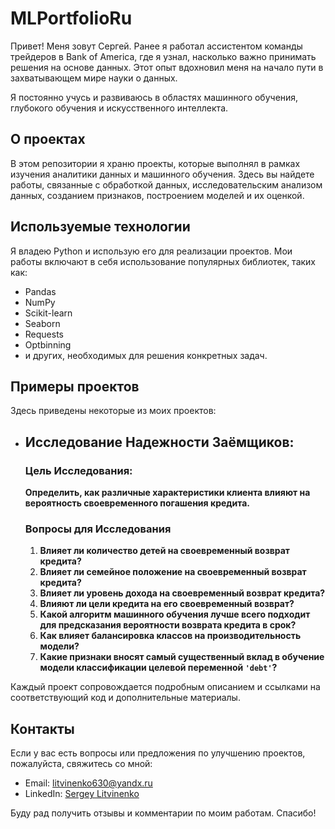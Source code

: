 # MLPortfolioRu

Привет! Меня зовут Сергей. Ранее я работал ассистентом команды трейдеров в Bank of America, где я узнал, насколько важно принимать решения на основе данных. Этот опыт вдохновил меня на начало пути в захватывающем мире науки о данных.

Я постоянно учусь и развиваюсь в областях машинного обучения, глубокого обучения и искусственного интеллекта.

## О проектах

В этом репозитории я храню проекты, которые выполнял в рамках изучения аналитики данных и машинного обучения. Здесь вы найдете работы, связанные с обработкой данных, исследовательским анализом данных, созданием признаков, построением моделей и их оценкой.

## Используемые технологии

Я владею Python и использую его для реализации проектов. Мои работы включают в себя использование популярных библиотек, таких как:
- Pandas
- NumPy
- Scikit-learn
- Seaborn
- Requests
- Optbinning
- и других, необходимых для решения конкретных задач.

## Примеры проектов

Здесь приведены некоторые из моих проектов:

- ## **Исследование Надежности Заёмщиков**:

  ### **Цель Исследования:**
  
  **Определить, как различные характеристики клиента влияют на вероятность своевременного погашения кредита.**
  
  ### **Вопросы для Исследования**
  
  1. **Влияет ли количество детей на своевременный возврат кредита?**
  2. **Влияет ли семейное положение на своевременный возврат кредита?**
  3. **Влияет ли уровень дохода на своевременный возврат кредита?**
  4. **Влияют ли цели кредита на его своевременный возврат?**
  5. **Какой алгоритм машинного обучения лучше всего подходит для предсказания вероятности возврата кредита в срок?**
  6. **Как влияет балансировка классов на производительность модели?**
  7. **Какие признаки вносят самый существенный вклад в обучение модели классификации целевой переменной `'debt'`?**


Каждый проект сопровождается подробным описанием и ссылками на соответствующий код и дополнительные материалы.



## Контакты

Если у вас есть вопросы или предложения по улучшению проектов, пожалуйста, свяжитесь со мной:
- Email: litvinenko630@yandx.ru
- LinkedIn: [Sergey Litvinenko](linkedin.com/in/sergey-litvinenko-42451695)

Буду рад получить отзывы и комментарии по моим работам. Спасибо!
